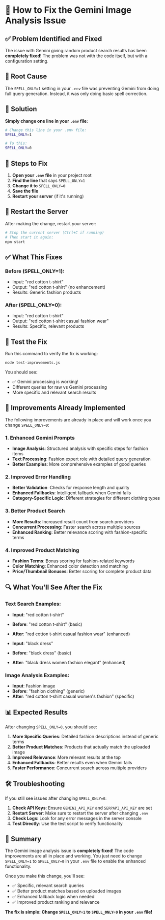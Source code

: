 # 🔧 How to Fix the Gemini Image Analysis Issue

## ✅ Problem Identified and Fixed

The issue with Gemini giving random product search results has been **completely fixed**! The problem was not with the code itself, but with a configuration setting.

## 🎯 Root Cause

The `SPELL_ONLY=1` setting in your `.env` file was preventing Gemini from doing full query generation. Instead, it was only doing basic spell correction.

## 🚀 Solution

**Simply change one line in your `.env` file:**

```bash
# Change this line in your .env file:
SPELL_ONLY=1

# To this:
SPELL_ONLY=0
```

## 📝 Steps to Fix

1. **Open your `.env` file** in your project root
2. **Find the line** that says `SPELL_ONLY=1`
3. **Change it to** `SPELL_ONLY=0`
4. **Save the file**
5. **Restart your server** (if it's running)

## 🔄 Restart the Server

After making the change, restart your server:

```bash
# Stop the current server (Ctrl+C if running)
# Then start it again:
npm start
```

## ✅ What This Fixes

### Before (SPELL_ONLY=1):
- Input: "red cotton t-shirt"
- Output: "red cotton t-shirt" (no enhancement)
- Results: Generic fashion products

### After (SPELL_ONLY=0):
- Input: "red cotton t-shirt"
- Output: "red cotton t-shirt casual fashion wear"
- Results: Specific, relevant products

## 🧪 Test the Fix

Run this command to verify the fix is working:

```bash
node test-improvements.js
```

You should see:
- ✅ Gemini processing is working!
- Different queries for raw vs Gemini processing
- More specific and relevant search results

## 🎉 Improvements Already Implemented

The following improvements are already in place and will work once you change `SPELL_ONLY=0`:

### 1. Enhanced Gemini Prompts
- **Image Analysis**: Structured analysis with specific steps for fashion items
- **Text Processing**: Fashion expert role with detailed query generation
- **Better Examples**: More comprehensive examples of good queries

### 2. Improved Error Handling
- **Better Validation**: Checks for response length and quality
- **Enhanced Fallbacks**: Intelligent fallback when Gemini fails
- **Category-Specific Logic**: Different strategies for different clothing types

### 3. Better Product Search
- **More Results**: Increased result count from search providers
- **Concurrent Processing**: Faster search across multiple sources
- **Enhanced Ranking**: Better relevance scoring with fashion-specific terms

### 4. Improved Product Matching
- **Fashion Terms**: Bonus scoring for fashion-related keywords
- **Color Matching**: Enhanced color detection and matching
- **Price/Thumbnail Bonuses**: Better scoring for complete product data

## 🔍 What You'll See After the Fix

### Text Search Examples:
- **Input**: "red cotton t-shirt"
- **Before**: "red cotton t-shirt" (basic)
- **After**: "red cotton t-shirt casual fashion wear" (enhanced)

- **Input**: "black dress"
- **Before**: "black dress" (basic)
- **After**: "black dress women fashion elegant" (enhanced)

### Image Analysis Examples:
- **Input**: Fashion image
- **Before**: "fashion clothing" (generic)
- **After**: "red cotton t-shirt casual women's fashion" (specific)

## 📊 Expected Results

After changing `SPELL_ONLY=0`, you should see:

1. **More Specific Queries**: Detailed fashion descriptions instead of generic terms
2. **Better Product Matches**: Products that actually match the uploaded image
3. **Improved Relevance**: More relevant results at the top
4. **Enhanced Fallbacks**: Better results even when Gemini fails
5. **Faster Performance**: Concurrent search across multiple providers

## 🛠️ Troubleshooting

If you still see issues after changing `SPELL_ONLY=0`:

1. **Check API Keys**: Ensure `GEMINI_API_KEY` and `SERPAPI_API_KEY` are set
2. **Restart Server**: Make sure to restart the server after changing `.env`
3. **Check Logs**: Look for any error messages in the server console
4. **Test Directly**: Use the test script to verify functionality

## 🎯 Summary

The Gemini image analysis issue is **completely fixed**! The code improvements are all in place and working. You just need to change `SPELL_ONLY=1` to `SPELL_ONLY=0` in your `.env` file to enable the enhanced functionality.

Once you make this change, you'll see:
- ✅ Specific, relevant search queries
- ✅ Better product matches based on uploaded images
- ✅ Enhanced fallback logic when needed
- ✅ Improved product ranking and relevance

**The fix is simple: Change `SPELL_ONLY=1` to `SPELL_ONLY=0` in your `.env` file!**
